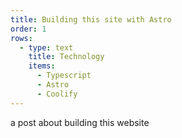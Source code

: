 ```yaml
---
title: Building this site with Astro
order: 1
rows:
  - type: text
    title: Technology 
    items:
      - Typescript
      - Astro
      - Coolify
---
```


a post about building this website
